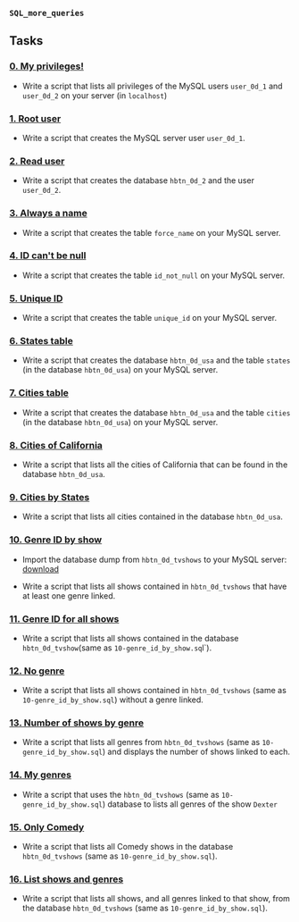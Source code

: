 ### ``SQL_more_queries ``

## Tasks

### [0. My privileges!](https://github.com/WennieL/holbertonschool-higher_level_programming/blob/master/SQL_more_queries/0-privileges.sql)

- Write a script that lists all privileges of the MySQL users `user_0d_1` and `user_0d_2` on your server (in `localhost`)

### [1. Root user](https://github.com/WennieL/holbertonschool-higher_level_programming/blob/master/SQL_more_queries/1-create_user.sql)

- Write a script that creates the MySQL server user `user_0d_1`.

### [2. Read user](https://github.com/WennieL/holbertonschool-higher_level_programming/blob/master/SQL_more_queries/2-create_read_user.sql)

- Write a script that creates the database `hbtn_0d_2` and the user `user_0d_2`.

### [3. Always a name](https://github.com/WennieL/holbertonschool-higher_level_programming/blob/master/SQL_more_queries/3-force_name.sql)

- Write a script that creates the table `force_name` on your MySQL server.

### [4. ID can't be null](https://github.com/WennieL/holbertonschool-higher_level_programming/blob/master/SQL_more_queries/4-never_empty.sql)

- Write a script that creates the table `id_not_null` on your MySQL server.

### [5. Unique ID](https://github.com/WennieL/holbertonschool-higher_level_programming/blob/master/SQL_more_queries/5-unique_id.sql)

- Write a script that creates the table `unique_id` on your MySQL server.

### [6. States table](https://github.com/WennieL/holbertonschool-higher_level_programming/blob/master/SQL_more_queries/6-states.sql)

- Write a script that creates the database `hbtn_0d_usa` and the table `states` (in the database `hbtn_0d_usa`) on your MySQL server.

### [7. Cities table](https://github.com/WennieL/holbertonschool-higher_level_programming/blob/master/SQL_more_queries/7-cities.sql)

- Write a script that creates the database `hbtn_0d_usa` and the table `cities` (in the database `hbtn_0d_usa`) on your MySQL server.

### [8. Cities of California](https://github.com/WennieL/holbertonschool-higher_level_programming/blob/master/SQL_more_queries/8-cities_of_california_subquery.sql)

- Write a script that lists all the cities of California that can be found in the database `hbtn_0d_usa`.

### [9. Cities by States](https://github.com/WennieL/holbertonschool-higher_level_programming/blob/master/SQL_more_queries/9-cities_by_state_join.sql)

- Write a script that lists all cities contained in the database `hbtn_0d_usa`.

### [10. Genre ID by show](https://github.com/WennieL/holbertonschool-higher_level_programming/blob/master/SQL_more_queries/10-genre_id_by_show.sql)

- Import the database dump from `hbtn_0d_tvshows` to your MySQL server: [download](https://s3.eu-west-3.amazonaws.com/hbtn.intranet.project.files/holbertonschool-higher-level_programming+/274/hbtn_0d_tvshows.sql)

- Write a script that lists all shows contained in `hbtn_0d_tvshows` that have at least one genre linked.

### [11. Genre ID for all shows](https://github.com/WennieL/holbertonschool-higher_level_programming/blob/master/SQL_more_queries/11-genre_id_all_shows.sql)

- Write a script that lists all shows contained in the database `hbtn_0d_tvshow`(same as `10-genre_id_by_show.sq`l`).

### [12. No genre](https://github.com/WennieL/holbertonschool-higher_level_programming/blob/master/SQL_more_queries/12-no_genre.sql)

- Write a script that lists all shows contained in `hbtn_0d_tvshows` (same as `10-genre_id_by_show.sql`) without a genre linked.

### [13. Number of shows by genre](https://github.com/WennieL/holbertonschool-higher_level_programming/blob/master/SQL_more_queries/13-count_shows_by_genre.sql)

- Write a script that lists all genres from `hbtn_0d_tvshows` (same as `10-genre_id_by_show.sql`) and displays the number of shows linked to each.

### [14. My genres](https://github.com/WennieL/holbertonschool-higher_level_programming/blob/master/SQL_more_queries/14-my_genres.sql)

- Write a script that uses the `hbtn_0d_tvshows` (same as `10-genre_id_by_show.sql`) database to lists all genres of the show `Dexter`

### [15. Only Comedy](https://github.com/WennieL/holbertonschool-higher_level_programming/blob/master/SQL_more_queries/15-comedy_only.sql)

- Write a script that lists all Comedy shows in the database `hbtn_0d_tvshows` (same as `10-genre_id_by_show.sql`).

### [16. List shows and genres](https://github.com/WennieL/holbertonschool-higher_level_programming/blob/master/SQL_more_queries/16-shows_by_genre.sql)

- Write a script that lists all shows, and all genres linked to that show, from the database `hbtn_0d_tvshows` (same as `10-genre_id_by_show.sql`).
